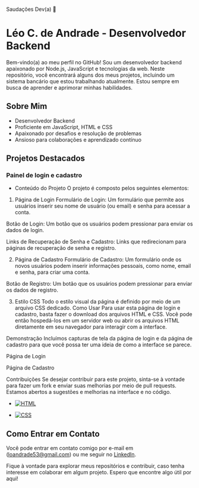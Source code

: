 Saudações Dev(a) 👋
# Léo C. de Andrade - Desenvolvedor Backend

Bem-vindo(a) ao meu perfil no GitHub! Sou um desenvolvedor backend apaixonado por Node.js, JavaScript e tecnologias da web. Neste repositório, você encontrará alguns dos meus projetos, incluindo um sistema bancário que estou trabalhando atualmente. Estou sempre em busca de aprender e aprimorar minhas habilidades.

## Sobre Mim

- Desenvolvedor Backend
- Proficiente em JavaScript, HTML e CSS
- Apaixonado por desafios e resolução de problemas
- Ansioso para colaborações e aprendizado contínuo

## Projetos Destacados

### Painel de login e cadastro
- Conteúdo do Projeto
O projeto é composto pelos seguintes elementos:

1. Página de Login
Formulário de Login: Um formulário que permite aos usuários inserir seu nome de usuário (ou email) e senha para acessar a conta.

Botão de Login: Um botão que os usuários podem pressionar para enviar os dados de login.

Links de Recuperação de Senha e Cadastro: Links que redirecionam para páginas de recuperação de senha e registro.

2. Página de Cadastro
Formulário de Cadastro: Um formulário onde os novos usuários podem inserir informações pessoais, como nome, email e senha, para criar uma conta.

Botão de Registro: Um botão que os usuários podem pressionar para enviar os dados de registro.

3. Estilo CSS
Todo o estilo visual da página é definido por meio de um arquivo CSS dedicado.
Como Usar
Para usar esta página de login e cadastro, basta fazer o download dos arquivos HTML e CSS. Você pode então hospedá-los em um servidor web ou abrir os arquivos HTML diretamente em seu navegador para interagir com a interface.

Demonstração
Incluímos capturas de tela da página de login e da página de cadastro para que você possa ter uma ideia de como a interface se parece.


Página de Login

Página de Cadastro

Contribuições
Se desejar contribuir para este projeto, sinta-se à vontade para fazer um fork e enviar suas melhorias por meio de pull requests. Estamos abertos a sugestões e melhorias na interface e no código.


- [![HTML](https://img.shields.io/badge/HTML-5-orange?style=for-the-badge)](https://developer.mozilla.org/en-US/docs/Web/HTML)

- [![CSS](https://img.shields.io/badge/CSS-3-blue?style=for-the-badge)](https://developer.mozilla.org/en-US/docs/Web/CSS)

## Como Entrar em Contato

Você pode entrar em contato comigo por e-mail em (loandrade53@gmail.com) ou me seguir no [LinkedIn](https://www.linkedin.com/in/l%C3%A9o-cardoso-de-andrade-814988251/).

Fique à vontade para explorar meus repositórios e contribuir, caso tenha interesse em colaborar em algum projeto. Espero que encontre algo útil por aqui!


<!--
**LeooAndrade/LeooAndrade** is a ✨ _special_ ✨ repository because its `README.md` (this file) appears on your GitHub profile.

Here are some ideas to get you started:

- 🔭 I’m currently working on ...
- 🌱 I’m currently learning ...
- 👯 I’m looking to collaborate on ...
- 🤔 I’m looking for help with ...
- 💬 Ask me about ...
- 📫 How to reach me: ...
- 😄 Pronouns: ...
- ⚡ Fun fact: ...
-->
